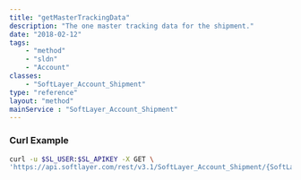 ```yaml
---
title: "getMasterTrackingData"
description: "The one master tracking data for the shipment."
date: "2018-02-12"
tags:
    - "method"
    - "sldn"
    - "Account"
classes:
    - "SoftLayer_Account_Shipment"
type: "reference"
layout: "method"
mainService : "SoftLayer_Account_Shipment"
---
```


### Curl Example
```bash
curl -u $SL_USER:$SL_APIKEY -X GET \
'https://api.softlayer.com/rest/v3.1/SoftLayer_Account_Shipment/{SoftLayer_Account_ShipmentID}/getMasterTrackingData'
```

